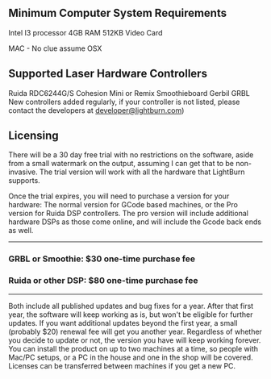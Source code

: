 ## Minimum Computer System Requirements

Intel I3 processor
4GB RAM
512KB Video Card

MAC - No clue assume OSX

## Supported Laser Hardware Controllers

Ruida RDC6244G/S
Cohesion Mini or Remix
Smoothieboard
Gerbil
GRBL
New controllers added regularly, if your controller is not listed, please
contact the developers at developer@lightburn.com)


## Licensing
There will be a 30 day free trial with no restrictions on the software,
aside from a small watermark on the output, assuming I can get that
to be non- invasive. The trial version will work with all the hardware
that LightBurn supports.

Once the trial expires, you will need to purchase a version for your hardware: The normal version for GCode based machines, or the Pro version for Ruida DSP controllers. The pro version will include additional hardware DSPs as those come online, and will include the Gcode back ends as well. 
		
-----------------------------------------------------------

### GRBL or Smoothie: $30 one-time purchase fee
### Ruida or other DSP: $80 one-time purchase fee

-----------------------------------------------------------
Both include all published updates and bug fixes for a year. After that first
year, the software will keep working as is, but won't be eligible for further
updates. If you want additional updates beyond the first year, a small
(probably $20) renewal fee will get you another year.
Regardless of whether you decide to update or not, the version you have
will keep working forever.
You can install the product on up to two machines at a time, so people with
Mac/PC setups, or a PC in the house and one in the shop will
be covered. Licenses can be transferred between machines if you get a new
PC.
